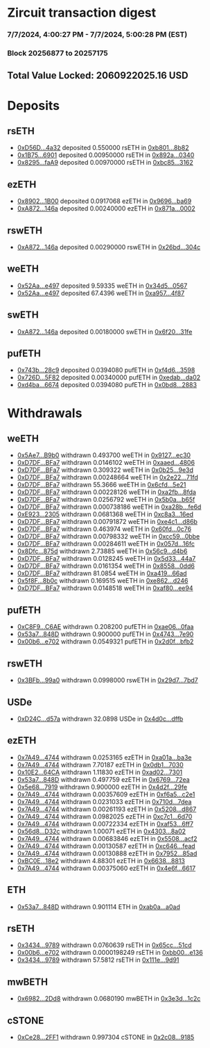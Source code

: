 # Zircuit transaction digest
### 7/7/2024, 4:00:27 PM - 7/7/2024, 5:00:28 PM (EST)
### Block 20256877 to 20257175

## Total Value Locked: 2060922025.16 USD

# Deposits
## rsETH
- [0xD56D...4a32](https://etherscan.io/address/0xD56D92C93a3e549c42963f4e6395b709CE0E4a32) deposited 0.550000 rsETH in [0xb801...8b82](https://etherscan.io/tx/0xD56D92C93a3e549c42963f4e6395b709CE0E4a32)
- [0x1B75...6901](https://etherscan.io/address/0x1B75205B9eE0CEb62403a834A186330EF1556901) deposited 0.00950000 rsETH in [0x892a...0340](https://etherscan.io/tx/0x1B75205B9eE0CEb62403a834A186330EF1556901)
- [0x8295...faA9](https://etherscan.io/address/0x829553cB0c65C7bf679BB9232925B991B7bAfaA9) deposited 0.00970000 rsETH in [0xbc85...3162](https://etherscan.io/tx/0x829553cB0c65C7bf679BB9232925B991B7bAfaA9)
## ezETH
- [0x8902...1B00](https://etherscan.io/address/0x890221348D89ce3Bc3DD32eDEBFcC78fc7a51B00) deposited 0.0917068 ezETH in [0x9696...ba69](https://etherscan.io/tx/0x890221348D89ce3Bc3DD32eDEBFcC78fc7a51B00)
- [0xA872...146a](https://etherscan.io/address/0xA87226631Ccdfd73e826CFA00DAc6178cAEc146a) deposited 0.00240000 ezETH in [0x871a...0002](https://etherscan.io/tx/0xA87226631Ccdfd73e826CFA00DAc6178cAEc146a)
## rswETH
- [0xA872...146a](https://etherscan.io/address/0xA87226631Ccdfd73e826CFA00DAc6178cAEc146a) deposited 0.00290000 rswETH in [0x26bd...304c](https://etherscan.io/tx/0xA87226631Ccdfd73e826CFA00DAc6178cAEc146a)
## weETH
- [0x52Aa...e497](https://etherscan.io/address/0x52Aa899454998Be5b000Ad077a46Bbe360F4e497) deposited 9.59335 weETH in [0x34d5...0567](https://etherscan.io/tx/0x52Aa899454998Be5b000Ad077a46Bbe360F4e497)
- [0x52Aa...e497](https://etherscan.io/address/0x52Aa899454998Be5b000Ad077a46Bbe360F4e497) deposited 67.4396 weETH in [0xa957...4f87](https://etherscan.io/tx/0x52Aa899454998Be5b000Ad077a46Bbe360F4e497)
## swETH
- [0xA872...146a](https://etherscan.io/address/0xA87226631Ccdfd73e826CFA00DAc6178cAEc146a) deposited 0.00180000 swETH in [0x6f20...31fe](https://etherscan.io/tx/0xA87226631Ccdfd73e826CFA00DAc6178cAEc146a)
## pufETH
- [0x743b...28c9](https://etherscan.io/address/0x743b6f02B9970b9AFD8DB1Deea0A84DBD6eC28c9) deposited 0.0394080 pufETH in [0xf4d6...3598](https://etherscan.io/tx/0x743b6f02B9970b9AFD8DB1Deea0A84DBD6eC28c9)
- [0x726D...5F82](https://etherscan.io/address/0x726D7CFdFD877c8F0b66284E553b362BF0435F82) deposited 0.00340000 pufETH in [0xedab...da02](https://etherscan.io/tx/0x726D7CFdFD877c8F0b66284E553b362BF0435F82)
- [0xd4ba...6674](https://etherscan.io/address/0xd4baE48Da259ebD1CA5350F0F1B4e3223b1A6674) deposited 0.0394080 pufETH in [0x0bd8...2883](https://etherscan.io/tx/0xd4baE48Da259ebD1CA5350F0F1B4e3223b1A6674)
# Withdrawals
## weETH
- [0x5Ae7...B9b0](https://etherscan.io/address/0x5Ae71B6c3182C447F33067cee4906F3F777eB9b0) withdrawn 0.493700 weETH in [0x9127...ec30](https://etherscan.io/tx/0x5Ae71B6c3182C447F33067cee4906F3F777eB9b0)
- [0xD7DF...BFa7](https://etherscan.io/address/0xD7DF7E085214743530afF339aFC420c7c720BFa7) withdrawn 0.0146102 weETH in [0xaaed...4806](https://etherscan.io/tx/0xD7DF7E085214743530afF339aFC420c7c720BFa7)
- [0xD7DF...BFa7](https://etherscan.io/address/0xD7DF7E085214743530afF339aFC420c7c720BFa7) withdrawn 0.309322 weETH in [0x0b25...9e3d](https://etherscan.io/tx/0xD7DF7E085214743530afF339aFC420c7c720BFa7)
- [0xD7DF...BFa7](https://etherscan.io/address/0xD7DF7E085214743530afF339aFC420c7c720BFa7) withdrawn 0.00248664 weETH in [0x2e22...71fd](https://etherscan.io/tx/0xD7DF7E085214743530afF339aFC420c7c720BFa7)
- [0xD7DF...BFa7](https://etherscan.io/address/0xD7DF7E085214743530afF339aFC420c7c720BFa7) withdrawn 55.3666 weETH in [0x6cfd...5e21](https://etherscan.io/tx/0xD7DF7E085214743530afF339aFC420c7c720BFa7)
- [0xD7DF...BFa7](https://etherscan.io/address/0xD7DF7E085214743530afF339aFC420c7c720BFa7) withdrawn 0.00228126 weETH in [0xa2fb...8fda](https://etherscan.io/tx/0xD7DF7E085214743530afF339aFC420c7c720BFa7)
- [0xD7DF...BFa7](https://etherscan.io/address/0xD7DF7E085214743530afF339aFC420c7c720BFa7) withdrawn 0.0256792 weETH in [0x5b0a...b65f](https://etherscan.io/tx/0xD7DF7E085214743530afF339aFC420c7c720BFa7)
- [0xD7DF...BFa7](https://etherscan.io/address/0xD7DF7E085214743530afF339aFC420c7c720BFa7) withdrawn 0.000738186 weETH in [0xa28b...fe6d](https://etherscan.io/tx/0xD7DF7E085214743530afF339aFC420c7c720BFa7)
- [0xE923...2305](https://etherscan.io/address/0xE923197d535143B85Fa0652EFcec63c47D852305) withdrawn 0.0681368 weETH in [0xc8a3...16ed](https://etherscan.io/tx/0xE923197d535143B85Fa0652EFcec63c47D852305)
- [0xD7DF...BFa7](https://etherscan.io/address/0xD7DF7E085214743530afF339aFC420c7c720BFa7) withdrawn 0.00791872 weETH in [0xe4c1...d86b](https://etherscan.io/tx/0xD7DF7E085214743530afF339aFC420c7c720BFa7)
- [0xD7DF...BFa7](https://etherscan.io/address/0xD7DF7E085214743530afF339aFC420c7c720BFa7) withdrawn 0.463974 weETH in [0x60fd...0c76](https://etherscan.io/tx/0xD7DF7E085214743530afF339aFC420c7c720BFa7)
- [0xD7DF...BFa7](https://etherscan.io/address/0xD7DF7E085214743530afF339aFC420c7c720BFa7) withdrawn 0.00798332 weETH in [0xcc59...0bbe](https://etherscan.io/tx/0xD7DF7E085214743530afF339aFC420c7c720BFa7)
- [0xD7DF...BFa7](https://etherscan.io/address/0xD7DF7E085214743530afF339aFC420c7c720BFa7) withdrawn 0.00284611 weETH in [0x057d...16fc](https://etherscan.io/tx/0xD7DF7E085214743530afF339aFC420c7c720BFa7)
- [0x8Dfc...875d](https://etherscan.io/address/0x8Dfc989e2b1684A45A01C845F23C8FAABE9b875d) withdrawn 2.73885 weETH in [0x56c9...d4b6](https://etherscan.io/tx/0x8Dfc989e2b1684A45A01C845F23C8FAABE9b875d)
- [0xD7DF...BFa7](https://etherscan.io/address/0xD7DF7E085214743530afF339aFC420c7c720BFa7) withdrawn 0.0128245 weETH in [0x5d33...44a7](https://etherscan.io/tx/0xD7DF7E085214743530afF339aFC420c7c720BFa7)
- [0xD7DF...BFa7](https://etherscan.io/address/0xD7DF7E085214743530afF339aFC420c7c720BFa7) withdrawn 0.0161354 weETH in [0x8558...0dd6](https://etherscan.io/tx/0xD7DF7E085214743530afF339aFC420c7c720BFa7)
- [0xD7DF...BFa7](https://etherscan.io/address/0xD7DF7E085214743530afF339aFC420c7c720BFa7) withdrawn 81.0854 weETH in [0xa419...66ad](https://etherscan.io/tx/0xD7DF7E085214743530afF339aFC420c7c720BFa7)
- [0x5f8F...8b0c](https://etherscan.io/address/0x5f8FBF5FBB391aD19c8c1595bF55E217f2F28b0c) withdrawn 0.169515 weETH in [0xe862...d246](https://etherscan.io/tx/0x5f8FBF5FBB391aD19c8c1595bF55E217f2F28b0c)
- [0xD7DF...BFa7](https://etherscan.io/address/0xD7DF7E085214743530afF339aFC420c7c720BFa7) withdrawn 0.0148518 weETH in [0xaf80...ee94](https://etherscan.io/tx/0xD7DF7E085214743530afF339aFC420c7c720BFa7)
## pufETH
- [0xC8F9...C6AE](https://etherscan.io/address/0xC8F9834cd14B3c9b1151FE34c0450A1888ceC6AE) withdrawn 0.208200 pufETH in [0xae06...0faa](https://etherscan.io/tx/0xC8F9834cd14B3c9b1151FE34c0450A1888ceC6AE)
- [0x53a7...848D](https://etherscan.io/address/0x53a7330CFC26DA5873610dA334AE45C311aa848D) withdrawn 0.900000 pufETH in [0x4743...7e90](https://etherscan.io/tx/0x53a7330CFC26DA5873610dA334AE45C311aa848D)
- [0x00b6...e702](https://etherscan.io/address/0x00b6D5DEe77B17bB0A4DEA1AD66351BF8C72e702) withdrawn 0.0549321 pufETH in [0x2d0f...bfb2](https://etherscan.io/tx/0x00b6D5DEe77B17bB0A4DEA1AD66351BF8C72e702)
## rswETH
- [0x3BFb...99a0](https://etherscan.io/address/0x3BFbBe9fB6F46d7688cb097433E33D81Dc3299a0) withdrawn 0.0998000 rswETH in [0x29d7...7bd7](https://etherscan.io/tx/0x3BFbBe9fB6F46d7688cb097433E33D81Dc3299a0)
## USDe
- [0xD24C...d57a](https://etherscan.io/address/0xD24Cfe2d0fa81369ca6291c28ac5426e16B6d57a) withdrawn 32.0898 USDe in [0x4d0c...dffb](https://etherscan.io/tx/0xD24Cfe2d0fa81369ca6291c28ac5426e16B6d57a)
## ezETH
- [0x7A49...4744](https://etherscan.io/address/0x7A493Be5c2ce014cD049Bf178a1ac0Db1B434744) withdrawn 0.0253165 ezETH in [0xa01a...ba3e](https://etherscan.io/tx/0x7A493Be5c2ce014cD049Bf178a1ac0Db1B434744)
- [0x7A49...4744](https://etherscan.io/address/0x7A493Be5c2ce014cD049Bf178a1ac0Db1B434744) withdrawn 7.70187 ezETH in [0x0db1...7030](https://etherscan.io/tx/0x7A493Be5c2ce014cD049Bf178a1ac0Db1B434744)
- [0x10E2...64CA](https://etherscan.io/address/0x10E2C4b14B05410E4e0ffd469ED6dfAD25f764CA) withdrawn 1.11830 ezETH in [0xad02...7301](https://etherscan.io/tx/0x10E2C4b14B05410E4e0ffd469ED6dfAD25f764CA)
- [0x53a7...848D](https://etherscan.io/address/0x53a7330CFC26DA5873610dA334AE45C311aa848D) withdrawn 0.497759 ezETH in [0x6769...72ea](https://etherscan.io/tx/0x53a7330CFC26DA5873610dA334AE45C311aa848D)
- [0x5e68...7919](https://etherscan.io/address/0x5e6871E2cb4eACca968378EEc2101982ee0B7919) withdrawn 0.900000 ezETH in [0x4d2f...29fe](https://etherscan.io/tx/0x5e6871E2cb4eACca968378EEc2101982ee0B7919)
- [0x7A49...4744](https://etherscan.io/address/0x7A493Be5c2ce014cD049Bf178a1ac0Db1B434744) withdrawn 0.00357609 ezETH in [0xf6a5...c2e1](https://etherscan.io/tx/0x7A493Be5c2ce014cD049Bf178a1ac0Db1B434744)
- [0x7A49...4744](https://etherscan.io/address/0x7A493Be5c2ce014cD049Bf178a1ac0Db1B434744) withdrawn 0.0231033 ezETH in [0x710d...7dea](https://etherscan.io/tx/0x7A493Be5c2ce014cD049Bf178a1ac0Db1B434744)
- [0x7A49...4744](https://etherscan.io/address/0x7A493Be5c2ce014cD049Bf178a1ac0Db1B434744) withdrawn 0.00261193 ezETH in [0x5208...d867](https://etherscan.io/tx/0x7A493Be5c2ce014cD049Bf178a1ac0Db1B434744)
- [0x7A49...4744](https://etherscan.io/address/0x7A493Be5c2ce014cD049Bf178a1ac0Db1B434744) withdrawn 0.0982025 ezETH in [0xc7c1...6d70](https://etherscan.io/tx/0x7A493Be5c2ce014cD049Bf178a1ac0Db1B434744)
- [0x7A49...4744](https://etherscan.io/address/0x7A493Be5c2ce014cD049Bf178a1ac0Db1B434744) withdrawn 0.00722334 ezETH in [0xaf53...6ff7](https://etherscan.io/tx/0x7A493Be5c2ce014cD049Bf178a1ac0Db1B434744)
- [0x56d8...D32c](https://etherscan.io/address/0x56d8DdBEed5E4A371BAfE26364A35Ea14C00D32c) withdrawn 1.00071 ezETH in [0x4303...8a02](https://etherscan.io/tx/0x56d8DdBEed5E4A371BAfE26364A35Ea14C00D32c)
- [0x7A49...4744](https://etherscan.io/address/0x7A493Be5c2ce014cD049Bf178a1ac0Db1B434744) withdrawn 0.00683846 ezETH in [0x5508...acf2](https://etherscan.io/tx/0x7A493Be5c2ce014cD049Bf178a1ac0Db1B434744)
- [0x7A49...4744](https://etherscan.io/address/0x7A493Be5c2ce014cD049Bf178a1ac0Db1B434744) withdrawn 0.00130587 ezETH in [0xc646...fead](https://etherscan.io/tx/0x7A493Be5c2ce014cD049Bf178a1ac0Db1B434744)
- [0x7A49...4744](https://etherscan.io/address/0x7A493Be5c2ce014cD049Bf178a1ac0Db1B434744) withdrawn 0.00130888 ezETH in [0x7952...85ad](https://etherscan.io/tx/0x7A493Be5c2ce014cD049Bf178a1ac0Db1B434744)
- [0xBC0E...18e2](https://etherscan.io/address/0xBC0E4dA7F240aaf68d53079D57039B36d05c18e2) withdrawn 4.88301 ezETH in [0x6638...8813](https://etherscan.io/tx/0xBC0E4dA7F240aaf68d53079D57039B36d05c18e2)
- [0x7A49...4744](https://etherscan.io/address/0x7A493Be5c2ce014cD049Bf178a1ac0Db1B434744) withdrawn 0.00375060 ezETH in [0x4e6f...6617](https://etherscan.io/tx/0x7A493Be5c2ce014cD049Bf178a1ac0Db1B434744)
## ETH
- [0x53a7...848D](https://etherscan.io/address/0x53a7330CFC26DA5873610dA334AE45C311aa848D) withdrawn 0.901114 ETH in [0xab0a...a0ad](https://etherscan.io/tx/0x53a7330CFC26DA5873610dA334AE45C311aa848D)
## rsETH
- [0x3434...9789](https://etherscan.io/address/0x34349c5569e7B846c3558961552D2202760A9789) withdrawn 0.0760639 rsETH in [0x65cc...51cd](https://etherscan.io/tx/0x34349c5569e7B846c3558961552D2202760A9789)
- [0x00b6...e702](https://etherscan.io/address/0x00b6D5DEe77B17bB0A4DEA1AD66351BF8C72e702) withdrawn 0.0000198249 rsETH in [0xbb00...e136](https://etherscan.io/tx/0x00b6D5DEe77B17bB0A4DEA1AD66351BF8C72e702)
- [0x3434...9789](https://etherscan.io/address/0x34349c5569e7B846c3558961552D2202760A9789) withdrawn 57.5812 rsETH in [0x111e...9d91](https://etherscan.io/tx/0x34349c5569e7B846c3558961552D2202760A9789)
## mwBETH
- [0x6982...2Dd8](https://etherscan.io/address/0x69823dB349bB83Ad9c486712945341C97EA72Dd8) withdrawn 0.0680190 mwBETH in [0x3e3d...1c2c](https://etherscan.io/tx/0x69823dB349bB83Ad9c486712945341C97EA72Dd8)
## cSTONE
- [0xCe28...2FF1](https://etherscan.io/address/0xCe2841510d0E6a0737FfDc85a38A5bA2Bcb92FF1) withdrawn 0.997304 cSTONE in [0x2c08...9185](https://etherscan.io/tx/0xCe2841510d0E6a0737FfDc85a38A5bA2Bcb92FF1)
